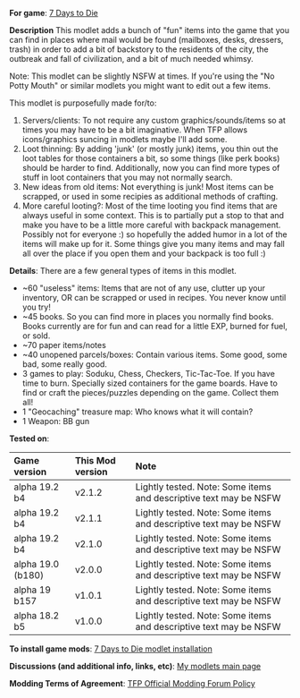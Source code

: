 **For game**: [7 Days to Die](https://7daystodie.com)

**Description**
This modlet adds a bunch of "fun" items into the game that you can find in places where mail would be found (mailboxes, desks, dressers, trash) in order to add a bit of backstory to the residents of the city, the outbreak and fall of civilization, and a bit of much needed whimsy.

Note: This modlet can be slightly NSFW at times. If you're using the "No Potty Mouth" or similar modlets you might want to edit out a few items.

This modlet is purposefully made for/to:
1. Servers/clients: To not require any custom graphics/sounds/items so at times you may have to be a bit imaginative.  When TFP allows icons/graphics suncing in modlets maybe I'll add some.
2. Loot thinning: By adding 'junk' (or mostly junk) items, you thin out the loot tables for those containers a bit, so some things (like perk books) should be harder to find. Additionally, now you can find more types of stuff in loot containers that you may not normally search.
3. New ideas from old items: Not everything is junk!  Most items can be scrapped, or used in some recipies as additional methods of crafting.
4. More careful looting?: Most of the time looting you find items that are always useful in some context. This is to partially put a stop to that and make you have to be a little more careful with backpack management.  Possibly not for everyone :) so hopefully the added humor in a lot of the items will make up for it. Some things give you many items and may fall all over the place if you open them and your backpack is too full :)

**Details**: There are a few general types of items in this modlet.

- ~60 "useless" items: Items that are not of any use, clutter up your inventory, OR can be scrapped or used in recipes.  You never know until you try!
- ~45 books. So you can find more in places you normally find books. Books currently are for fun and can read for a little EXP, burned for fuel, or sold.
- ~70 paper items/notes
- ~40 unopened parcels/boxes: Contain various items. Some good, some bad, some really good.
- 3 games to play: Soduku, Chess, Checkers, Tic-Tac-Toe. If you have time to burn. Specially sized containers for the game boards. Have to find or craft the pieces/puzzles depending on the game. Collect them all!
- 1 "Geocaching" treasure map: Who knows what it will contain?
- 1 Weapon: BB gun


**Tested on**:

| Game version | This Mod version  | Note |
| :------------ | :------------- | :------------- |
| alpha 19.2 b4  | v2.1.2 | Lightly tested. Note: Some items and descriptive text may be NSFW |
| alpha 19.2 b4  | v2.1.1 | Lightly tested. Note: Some items and descriptive text may be NSFW |
| alpha 19.2 b4  | v2.1.0 | Lightly tested. Note: Some items and descriptive text may be NSFW |
| alpha 19.0 (b180)  | v2.0.0 | Lightly tested. Note: Some items and descriptive text may be NSFW |
| alpha 19 b157  | v1.0.1 | Lightly tested. Note: Some items and descriptive text may be NSFW |
| alpha 18.2 b5  | v1.0.0 | Lightly tested. Note: Some items and descriptive text may be NSFW |

**To install game mods**: [7 Days to Die modlet installation](https://gist.github.com/doughphunghus/a1907c5f63b5fe79bd823965328f25bf)

**Discussions (and additional info, links, etc)**: [My modlets main page](https://community.7daystodie.com/topic/17197-doughs-modlets/)

**Modding Terms of Agreement**: [TFP Official Modding Forum Policy ](https://community.7daystodie.com/topic/4189-tfp-official-modding-forum-policy/)
